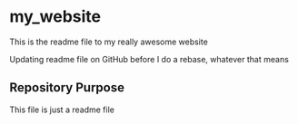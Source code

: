 # my_website

This is the readme file to my really awesome website

Updating readme file on GitHub before I do a rebase, whatever that means

## Repository Purpose

This file is just a readme file
